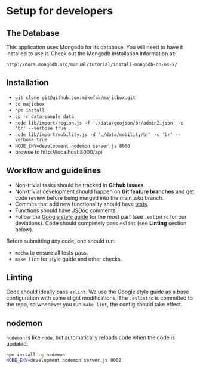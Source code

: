 # Setup for developers

## The Database

This application uses Mongodb for its database. You will need to have it
installed to use it. Check out the Mongodb installation information at:

    http://docs.mongodb.org/manual/tutorial/install-mongodb-on-os-x/


## Installation

- `git clone git@github.com:mikefab/majicbox.git`
- `cd majicbox`
- `npm install`
- `cp -r data-sample data`
- `node lib/import/region.js -f './data/geojson/br/admin2.json' -c 'br' --verbose true`
- `node lib/import/mobility.js -d './data/mobility/br' -c 'br' --verbose true`
- `NODE_ENV=development nodemon server.js 8000`
- browse to http://localhost:8000/api


## Workflow and guidelines

* Non-trivial tasks should be tracked in **Github issues**.
* Non-trivial development should happen on **Git feature branches** and get code
  review before being merged into the main *zika* branch.
* Commits that add new functionality should have [tests](https://mochajs.org).
* Functions should have [JSDoc](http://usejsdoc.org/about-getting-started.html)
  comments.
* Follow the
  [Google style guide](https://google.github.io/styleguide/javascriptguide.xml)
  for the most part (see `.eslintrc` for our deviations). Code should completely
  pass `eslint` (see **Linting** section below).

Before submitting any code, one should run:

* `mocha` to ensure all tests pass.
* `make lint` for style guide and other checks.

## Linting

Code should ideally pass `eslint`. We use the Google style guide as a base
configuration with some slight modifications. The `.eslintrc` is committed to
the repo, so whenever you run `make lint`, the config should take effect.

## nodemon

`nodemon` is like `node`, but automatically reloads code when the code is
updated.

```sh
npm install -g nodemon
NODE_ENV=development nodemon server.js 8002
```
